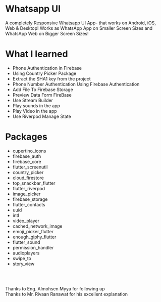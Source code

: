 
# Whatsapp UI

A completely Responsive Whatsapp UI App- that works on Android, iOS, Web & Desktop! Works as WhatsApp App on Smaller Screen Sizes and WhatsApp Web on Bigger Screen Sizes!


# What I learned
* Phone Authentication in Firebase
* Using Country Picker Package
* Extract the SHA1 key from the project
* Phone Number Authentication Using Firebase Authentication
* Add File To Firebase Storage
* Preview Data Form FireBase
* Use Stream Builder
* Play sounds in the app
* Play Video in the app
* Use Riverpod Manage State


# Packages

 * cupertino_icons
 * firebase_auth
 * firebase_core
 * flutter_screenutil
 * country_picker
 * cloud_firestore
 * top_snackbar_flutter
 * flutter_riverpod
 * image_picker
 * firebase_storage
 * flutter_contacts
 * uuid
 * intl
 * video_player
 * cached_network_image
 * emoji_picker_flutter
 * enough_giphy_flutter
 * flutter_sound
 * permission_handler
 * audioplayers
 * swipe_to
 * story_view

</br>
</br>
   
Thanks to Eng. Almohsen Myya for following up</br>
Thanks to Mr. Rivaan Ranawat for his excellent explanation
